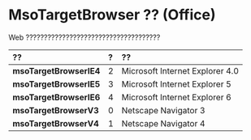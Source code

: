 
# MsoTargetBrowser ?? (Office)

Web ?????????????????????????????????????



|**??**|**?**|**??**|
|:-----|:-----|:-----|
|**msoTargetBrowserIE4**|2|Microsoft Internet Explorer 4.0|
|**msoTargetBrowserIE5**|3|Microsoft Internet Explorer 5|
|**msoTargetBrowserIE6**|4|Microsoft Internet Explorer 6|
|**msoTargetBrowserV3**|0|Netscape Navigator 3|
|**msoTargetBrowserV4**|1|Netscape Navigator 4|
